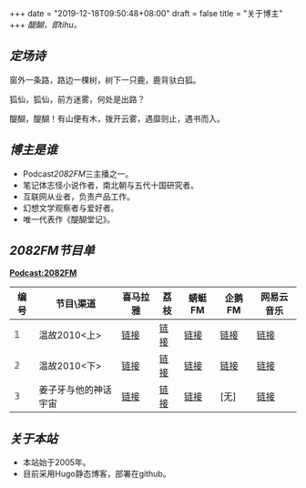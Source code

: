 +++
date = "2019-12-18T09:50:48+08:00"
draft = false
title = "关于博主"
+++
*醍醐，即tihu。*

## *定场诗*
窗外一条路，路边一棵树，树下一只鹿，鹿背驮白狐。

狐仙，狐仙，前方迷雾，何处是出路？

醍醐，醍醐！有山便有木，拨开云雾，遇靡则止，遇书而入。

## *博主是谁*
+ Podcast*2082FM*三主播之一。
+ 笔记体志怪小说作者，南北朝与五代十国研究者。
+ 互联网从业者，负责产品工作。
+ 幻想文学观察者与爱好者。
+ 唯一代表作《醍醐堂记》。

## *2082FM节目单*
**[Podcast:2082FM](https://anchor.fm/2082)**

| 编号 | 节目\渠道 | 喜马拉雅 | 荔枝 | 蜻蜓FM | 企鹅FM | 网易云音乐 |
| --- | ------ | --- | --- | --- | --- | --- |
| 𝟙 | 温故2010<上> | [链接](https://www.ximalaya.com/diantai/32544603/244700506) | [链接](https://www.lizhi.fm/154971936/5089021027756205190)  | [链接](http://share.qingting.fm/vchannels/340916/programs/14119957)  | [链接](http://fm.qzone.qq.com/luobo/radio?_wv=1&aid=rd001qPu0E1TZysx&showid=rd001htp841bFI3R)  | [链接](https://music.163.com/#/program?id=2064982561)  |
| 𝟚 | 温故2010<下> | [链接](https://www.ximalaya.com/diantai/32544603/244701309) | [链接](https://www.lizhi.fm/154971936/5089021321961484934)  | [链接](http://share.qingting.fm/vchannels/340916/programs/14119992)  | [链接](http://fm.qzone.qq.com/luobo/radio?_wv=1&aid=rd001qPu0E1TZysx&showid=rd0029nXIB1zX3Sy)  | [链接](https://music.163.com/#/program?id=2064982562)  |
| 𝟛 | 姜子牙与他的神话宇宙 | [链接](https://www.ximalaya.com/diantai/32544603/245678805) | [链接](https://www.lizhi.fm/154971936/5089770798863818886)  | [链接](http://share.qingting.fm/vchannels/340916/programs/14155192)  | [无]  | [链接](https://music.163.com/#/program?id=2065027799)  |

## *关于本站*
+ 本站始于2005年。
+ 目前采用Hugo静态博客，部署在github。




